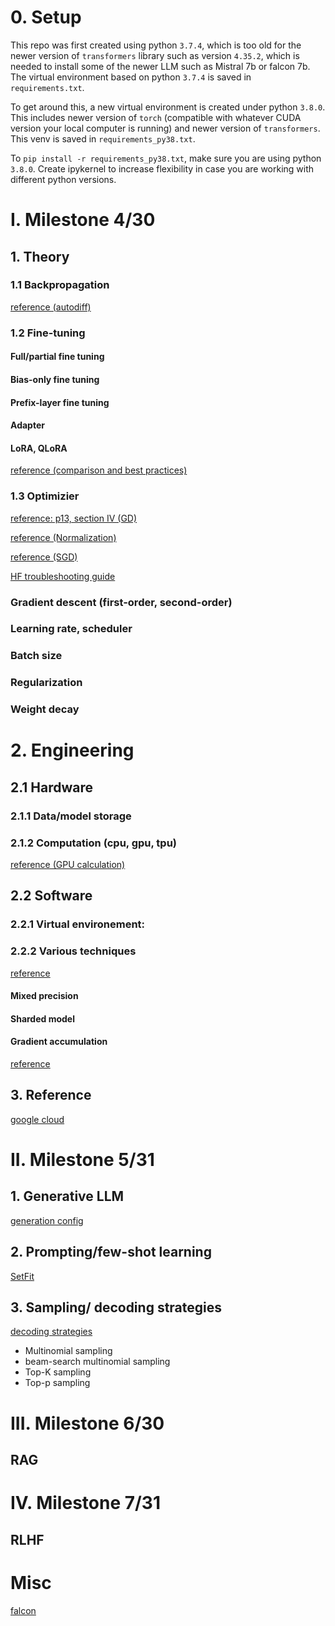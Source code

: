 # 0. Setup

This repo was first created using python ```3.7.4```, which is too old for the newer 
version of ```transformers``` library such as version ```4.35.2```, which is needed to
install some of the newer LLM such as Mistral 7b or falcon 7b. The virtual environment
based on python ```3.7.4``` is saved in ```requirements.txt```.

To get around this, a new virtual environment is created under python ```3.8.0```. This
includes newer version of ```torch``` (compatible with whatever CUDA version your local computer
is running) and newer version of ```transformers```. This venv is saved in 
```requirements_py38.txt```.

To ```pip install -r requirements_py38.txt```, make sure you are using python ```3.8.0```. Create
ipykernel to increase flexibility in case you are working with different python versions.

# I. Milestone 4/30

## 1. Theory

### 1.1 Backpropagation
[reference (autodiff)](https://www.cs.toronto.edu/~rgrosse/courses/csc421_2019/readings/L04%20Backpropagation.pdf)

### 1.2 Fine-tuning

#### Full/partial fine tuning

#### Bias-only fine tuning

#### Prefix-layer fine tuning

#### Adapter

#### LoRA, QLoRA
[reference (comparison and best practices)](https://cloud.google.com/vertex-ai/generative-ai/docs/model-garden/lora-qlora#:~:text=Tuning%20recommendations,-The%20following%20table&text=LoRA%20is%20about%2066%25%20faster,in%20terms%20of%20tuning%20speed.&text=While%20both%20methods%20are%20relatively,40%25%20less%20expensive%20than%20QLoRA.&text=Higher%20max%20sequence%20length%20increases,support%20higher%20max%20sequence%20lengths.)

### 1.3 Optimizier
[reference: p13, section IV (GD)](https://arxiv.org/pdf/1803.08823.pdf)

[reference (Normalization)](https://www.cs.toronto.edu/~rgrosse/courses/csc2541_2021/readings/L05_normalization.pdf)

[reference (SGD)](https://www.cs.toronto.edu/~rgrosse/courses/csc2541_2021/slides/lec07.pdf)

[HF troubleshooting guide](https://huggingface.co/docs/transformers/v4.18.0/en/troubleshooting)

### Gradient descent (first-order, second-order)

### Learning rate, scheduler

### Batch size

### Regularization

### Weight decay

# 2. Engineering

## 2.1 Hardware

### 2.1.1 Data/model storage

### 2.1.2 Computation (cpu, gpu, tpu)
[reference (GPU calculation)](https://www.substratus.ai/blog/calculating-gpu-memory-for-llm:w
)

## 2.2 Software

### 2.2.1 Virtual environement:

### 2.2.2 Various techniques

[reference](https://huggingface.co/docs/transformers/en/llm_tutorial_optimization)

#### Mixed precision

#### Sharded model

#### Gradient accumulation

[reference](https://lightning.ai/blog/gradient-accumulation/)

## 3. Reference
[google cloud](https://cloud.google.com/vertex-ai/generative-ai/docs/model-garden/lora-qlora#:~:text=Tuning%20recommendations,-The%20following%20table&text=LoRA%20is%20about%2066%25%20faster,in%20terms%20of%20tuning%20speed.&text=While%20both%20methods%20are%20relatively,40%25%20less%20expensive%20than%20QLoRA.&text=Higher%20max%20sequence%20length%20increases,support%20higher%20max%20sequence%20lengths.)

# II. Milestone 5/31

## 1. Generative LLM
[generation config](https://huggingface.co/docs/transformers/generation_strategies)

## 2. Prompting/few-shot learning

[SetFit](https://huggingface.co/blog/setfit)

## 3. Sampling/ decoding strategies
[decoding strategies](https://huggingface.co/blog/how-to-generate)
- Multinomial sampling
- beam-search multinomial sampling
- Top-K sampling 
- Top-p sampling

# III. Milestone 6/30

## RAG

# IV. Milestone 7/31

## RLHF

# Misc

[falcon](https://huggingface.co/blog/falcon)